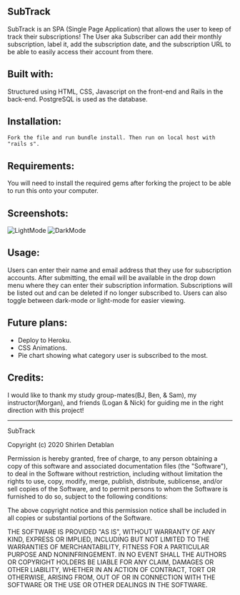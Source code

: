 ## SubTrack
SubTrack is an SPA (Single Page Application) that allows the user to keep of track their subscriptions! The User aka Subscriber can add their monthly subscription, label it, add the subscription date, and the subscription URL to be able to easily access their account from there.

## Built with:
Structured using HTML, CSS, Javascript on the front-end and Rails in the back-end. PostgreSQL is used as the database.

## Installation:
``` Fork the file and run bundle install. Then run on local host with "rails s". ```

## Requirements:
You will need to install the required gems after forking the project to be able to run this onto your computer.

## Screenshots: 

![LightMode](https://imgur.com/UGMMQxx)
![DarkMode](https://imgur.com/BzDwsRg)

## Usage:
Users can enter their name and email address that they use for subscription accounts. After submitting, the email will be available in the drop down menu where they can enter their subscription information. Subscriptions will be listed out and can be deleted if no longer subscribed to. Users can also toggle between dark-mode or light-mode for easier viewing.

## Future plans:

- Deploy to Heroku.
- CSS Animations.
- Pie chart showing what category user is subscribed to the most.

## Credits:

I would like to thank my study group-mates(BJ, Ben, & Sam), my instructor(Morgan), and friends (Logan & Nick) for guiding me in the right direction with this project!

_________________________________________________________________

SubTrack

Copyright (c) 2020 Shirlen Detablan

Permission is hereby granted, free of charge, to any person obtaining a copy of this software and associated documentation files (the "Software"), to deal in the Software without restriction, including without limitation the rights to use, copy, modify, merge, publish, distribute, sublicense, and/or sell copies of the Software, and to permit persons to whom the Software is furnished to do so, subject to the following conditions:

The above copyright notice and this permission notice shall be included in all copies or substantial portions of the Software.

THE SOFTWARE IS PROVIDED "AS IS", WITHOUT WARRANTY OF ANY KIND, EXPRESS OR IMPLIED, INCLUDING BUT NOT LIMITED TO THE WARRANTIES OF MERCHANTABILITY, FITNESS FOR A PARTICULAR PURPOSE AND NONINFRINGEMENT. IN NO EVENT SHALL THE AUTHORS OR COPYRIGHT HOLDERS BE LIABLE FOR ANY CLAIM, DAMAGES OR OTHER LIABILITY, WHETHER IN AN ACTION OF CONTRACT, TORT OR OTHERWISE, ARISING FROM, OUT OF OR IN CONNECTION WITH THE SOFTWARE OR THE USE OR OTHER DEALINGS IN THE SOFTWARE.